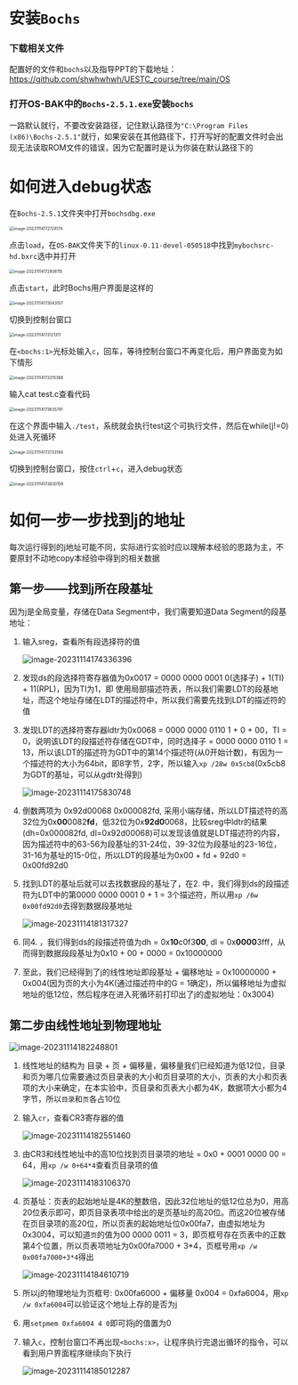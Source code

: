 # 安装`Bochs`

### 下载相关文件

配置好的文件和`bochs`以及指导PPT的下载地址：https://github.com/shwhwhwh/UESTC_course/tree/main/OS

### 打开OS-BAK中的`Bochs-2.5.1.exe`安装`bochs`

一路默认就行，不要改安装路径，记住默认路径为`"C:\Program Files (x86)\Bochs-2.5.1"`就行，如果安装在其他路径下，打开写好的配置文件时会出现无法读取ROM文件的错误，因为它配置时是认为你装在默认路径下的

# 如何进入debug状态

在`Bochs-2.5.1`文件夹中打开`bochsdbg.exe`

<img src="C:\Users\Reirui\AppData\Roaming\Typora\typora-user-images\image-20231114172728174.png" alt="image-20231114172728174" style="zoom: 50%;" />

点击`load`，在`OS-BAK`文件夹下的`linux-0.11-devel-050518`中找到`mybochsrc-hd.bxrc`选中并打开

<img src="C:\Users\Reirui\AppData\Roaming\Typora\typora-user-images\image-20231114172938115.png" alt="image-20231114172938115" style="zoom:50%;" />

点击`start`，此时Bochs用户界面是这样的

<img src="C:\Users\Reirui\AppData\Roaming\Typora\typora-user-images\image-20231114173043157.png" alt="image-20231114173043157" style="zoom:50%;" />

切换到控制台窗口

<img src="C:\Users\Reirui\AppData\Roaming\Typora\typora-user-images\image-20231114173121311.png" alt="image-20231114173121311" style="zoom:50%;" />

在`<bochs:1>`光标处输入`c`，回车，等待控制台窗口不再变化后，用户界面变为如下情形

<img src="C:\Users\Reirui\AppData\Roaming\Typora\typora-user-images\image-20231114173315368.png" alt="image-20231114173315368" style="zoom:50%;" />

输入cat test.c查看代码

<img src="C:\Users\Reirui\AppData\Roaming\Typora\typora-user-images\image-20231114173635741.png" alt="image-20231114173635741" style="zoom:50%;" />

在这个界面中输入`./test`，系统就会执行test这个可执行文件，然后在while(j!=0)处进入死循环

<img src="C:\Users\Reirui\AppData\Roaming\Typora\typora-user-images\image-20231114173733184.png" alt="image-20231114173733184" style="zoom:50%;" />

切换到控制台窗口，按住`ctrl`+`c`，进入debug状态

<img src="C:\Users\Reirui\AppData\Roaming\Typora\typora-user-images\image-20231114173830159.png" alt="image-20231114173830159" style="zoom:50%;" />

# 如何一步一步找到j的地址

每次运行得到的j地址可能不同，实际进行实验时应以理解本经验的思路为主，不要原封不动地copy本经验中得到的相关数据

## 第一步——找到j所在段基址

因为j是全局变量，存储在Data Segment中，我们需要知道Data Segment的段基地址：

1. 输入sreg，查看所有段选择符的值

   ![image-20231114174336396](C:\Users\Reirui\AppData\Roaming\Typora\typora-user-images\image-20231114174336396.png)

2. 发现ds的段选择符寄存器值为0x0017 = 0000 0000 0001 0(选择子) + 1(TI) + 11(RPL)，因为TI为1，即 使用局部描述符表，所以我们需要LDT的段基地址，而这个地址存储在LDT的描述符中，所以我们需要先找到LDT的描述符的值

3. 发现LDT的选择符寄存器ldtr为0x0068 = 0000 0000 0110 1 + 0 + 00，TI = 0，说明该LDT的段描述符存储在GDT中，同时选择子 = 0000 0000 0110 1 = 13，所以该LDT的描述符为GDT中的第14个描述符(从0开始计数)，有因为一个描述符的大小为64bit，即8字节，2字，所以输入`xp /28w 0x5cb8`(0x5cb8为GDT的基址，可以从gdtr处得到)

   ![image-20231114175830748](C:\Users\Reirui\AppData\Roaming\Typora\typora-user-images\image-20231114175830748.png)

4. 倒数两项为  0x92d00068  0x000082fd, 采用小端存储，所以LDT描述符的高32位为0x**00**0082**fd**，低32位为0x**92d0**0068，比较sreg中ldtr的结果(dh=0x000082fd, dl=0x92d00068)可以发现该值就是LDT描述符的内容，因为描述符中的63-56为段基址的31-24位，39-32位为段基址的23-16位，31-16为基址的15-0位，所以LDT的段基址为0x00 + fd + 92d0 = 0x00fd92d0

5. 找到LDT的基址后就可以去找数据段的基址了，在2. 中，我们得到ds的段描述符为LDT中的第0000 0000 0001 0 + 1 = 3个描述符，所以用`xp /6w 0x00fd92d0`去得到数据段基地址

   ![image-20231114181317327](C:\Users\Reirui\AppData\Roaming\Typora\typora-user-images\image-20231114181317327.png)

6. 同4. ，我们得到ds的段描述符值为dh = 0x**10**c0f3**00**, dl = 0x**0000**3fff，从而得到数据段段基址为0x10 + 00 + 0000 = 0x10000000

7. 至此，我们已经得到了j的线性地址即段基址 + 偏移地址 = 0x10000000 + 0x004(因为页的大小为4K(通过描述符中的G = 1确定)，所以偏移地址为虚拟地址的低12位，然后程序在进入死循环前打印出了j的虚拟地址：0x3004)

## 第二步由线性地址到物理地址

![image-20231114182248801](C:\Users\Reirui\AppData\Roaming\Typora\typora-user-images\image-20231114182248801.png)

1. 线性地址的结构为 目录 + 页 + 偏移量，偏移量我们已经知道为低12位，目录和页为哪几位需要通过页目录表的大小和页目录项的大小，页表的大小和页表项的大小来确定，在本实验中，页目录和页表大小都为4K，数据项大小都为4字节，所以`目录`和`页`各占10位

2. 输入`cr`，查看CR3寄存器的值

   ![image-20231114182551460](C:\Users\Reirui\AppData\Roaming\Typora\typora-user-images\image-20231114182551460.png)

3. 由CR3和线性地址中的高10位找到页目录项的地址 = 0x0 + 0001 0000 00 = 64，用`xp /w 0+64*4`查看页目录项的值

   ![image-20231114183106370](C:\Users\Reirui\AppData\Roaming\Typora\typora-user-images\image-20231114183106370.png)

4. 页基址：页表的起始地址是4K的整数倍，因此32位地址的低12位总为0，用高20位表示即可，即页目录表项中给出的是页基址的高20位。而这20位被存储在页目录项的高20位，所以页表的起始地址位0x00fa7，由虚拟地址为0x3004，可以知道`页`的值为00 0000 0011 = 3，即页框号存在页表中的正数第4个位置，所以页表项地址为0x00fa7000 + 3*4，页框号用`xp /w  0x00fa7000+3*4`得出

   ![image-20231114184610719](C:\Users\Reirui\AppData\Roaming\Typora\typora-user-images\image-20231114184610719.png)

5. 所以j的物理地址为页框号: 0x00fa6000 + 偏移量 0x004 = 0xfa6004，用`xp /w 0xfa6004`可以验证这个地址上存的是否为j

6. 用`setpmem 0xfa6004 4 0`即可将j的值置为0

7. 输入`c`，控制台窗口不再出现`<bochs:x>`，让程序执行完退出循环的指令，可以看到用户界面程序继续向下执行

   ![image-20231114185012287](C:\Users\Reirui\AppData\Roaming\Typora\typora-user-images\image-20231114185012287.png)

